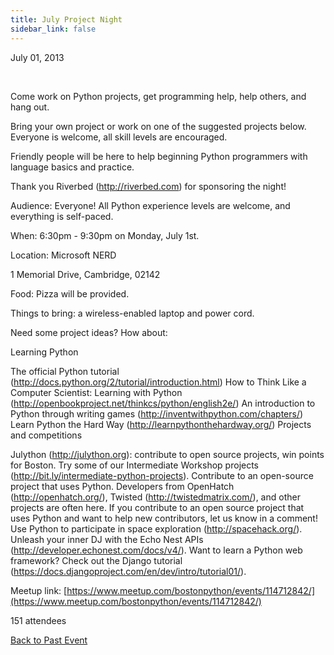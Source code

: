 ```yaml
---
title: July Project Night
sidebar_link: false
---
```


July 01, 2013


   

Come work on Python projects, get programming help, help others, and hang out.

Bring your own project or work on one of the suggested projects below. Everyone is welcome, all skill levels are encouraged.

Friendly people will be here to help beginning Python programmers with language basics and practice.

Thank you Riverbed (http://riverbed.com) for sponsoring the night!

Audience: Everyone! All Python experience levels are welcome, and everything is self-paced.

When: 6:30pm - 9:30pm on Monday, July 1st.

Location: Microsoft NERD

1 Memorial Drive, Cambridge, 02142

Food: Pizza will be provided.

Things to bring: a wireless-enabled laptop and power cord.

Need some project ideas? How about:

Learning Python

The official Python tutorial (http://docs.python.org/2/tutorial/introduction.html) How to Think Like a Computer Scientist: Learning with Python (http://openbookproject.net/thinkcs/python/english2e/) An introduction to Python through writing games (http://inventwithpython.com/chapters/) Learn Python the Hard Way (http://learnpythonthehardway.org/) Projects and competitions

Julython (http://julython.org): contribute to open source projects, win points for Boston. Try some of our Intermediate Workshop projects (http://bit.ly/intermediate-python-projects). Contribute to an open-source project that uses Python. Developers from OpenHatch (http://openhatch.org/), Twisted (http://twistedmatrix.com/), and other projects are often here. If you contribute to an open source project that uses Python and want to help new contributors, let us know in a comment! Use Python to participate in space exploration (http://spacehack.org/). Unleash your inner DJ with the Echo Nest APIs (http://developer.echonest.com/docs/v4/). Want to learn a Python web framework? Check out the Django tutorial (https://docs.djangoproject.com/en/dev/intro/tutorial01/).


Meetup link: [https://www.meetup.com/bostonpython/events/114712842/](https://www.meetup.com/bostonpython/events/114712842/)

151 attendees

[Back to Past Event](past-events.md)
